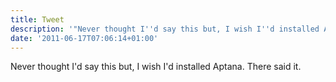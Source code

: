 ```yaml
---
title: Tweet
description: '"Never thought I''d say this but, I wish I''d installed Aptana. There said it."'
date: '2011-06-17T07:06:14+01:00'
---
```

Never thought I'd say this but, I wish I'd installed Aptana. There said it.
